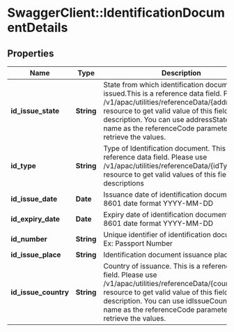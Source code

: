 # SwaggerClient::IdentificationDocumentDetails

## Properties
Name | Type | Description | Notes
------------ | ------------- | ------------- | -------------
**id_issue_state** | **String** | State from which identification document was issued.This is a reference data field. Please use /v1/apac/utilities/referenceData/{addressState} resource to get valid value of this field with description. You can use addressState field name as the referenceCode parameter to retrieve the values. | [optional] 
**id_type** | **String** | Type of Identification document. This is a reference data field. Please use /v1/apac/utilities/referenceData/{idType} resource to get valid values of this field with descriptions | [optional] 
**id_issue_date** | **Date** | Issuance date of identification document in ISO 8601 date format YYYY-MM-DD | [optional] 
**id_expiry_date** | **Date** | Expiry date of identification document in ISO 8601 date format YYYY-MM-DD | [optional] 
**id_number** | **String** | Unique identifier of identification document. Ex: Passport Number | [optional] 
**id_issue_place** | **String** | Identification document issuance place | [optional] 
**id_issue_country** | **String** | Country of issuance. This is a reference data field. Please use /v1/apac/utilities/referenceData/{country} resource to get valid value of this field with description. You can use idIssueCountry field name as the referenceCode parameter to retrieve the values. | [optional] 

